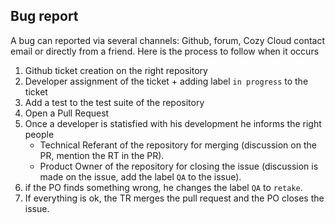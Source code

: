 ## Bug report

A bug can reported via several channels: Github, forum, Cozy Cloud 
contact email or directly from a friend. Here is the process to
follow when it occurs

1. Github ticket creation on the right repository
2. Developer assignment of the ticket + adding label `in progress` to the ticket
3. Add a test to the test suite of the repository
4. Open a Pull Request
5. Once a developer is statisfied with his development he informs the right people
    * Technical Referant of the repository for merging 
      (discussion on the PR, mention the RT in the PR).
    * Product Owner of the repository for closing the issue 
      (discussion is made on the issue, add the label `QA` to the issue).
6. if the PO finds something wrong, he changes the label `QA` to `retake`.
7. If everything is ok, the TR merges the pull request and the PO closes the issue.
